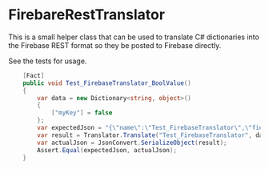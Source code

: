 # FirebareRestTranslator

This is a small helper class that can be used to translate C#
dictionaries into the Firebase REST format so they be posted
to Firebase directly.

See the tests for usage.

```c#
    [Fact]
    public void Test_FirebaseTranslator_BoolValue()
    {
        var data = new Dictionary<string, object>()
        {
            ["myKey"] = false
        };
        var expectedJson = "{\"name\":\"Test_FirebaseTranslator\",\"fields\":{\"myKey\":{\"booleanValue\":false}}}";
        var result = Translator.Translate("Test_FirebaseTranslator", data);
        var actualJson = JsonConvert.SerializeObject(result);
        Assert.Equal(expectedJson, actualJson);
    }
```
